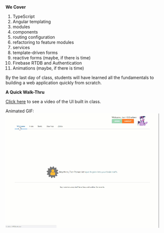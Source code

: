[preview]: https://github.com/dunlavy/geekwise-academy-angular-gw-reserve/blob/master/src/assets/images/animations_preview.gif

****We Cover****

1. TypeScript
2. Angular templating
3. modules
4. components
5. routing configuration
6. refactoring to feature modules
7. services
8. template-driven forms
9. reactive forms (maybe, if there is time)
10. Firebase RTDB and Authentication
11. Animations (maybe, if there is time)

By the last day of class, students will have learned all the fundamentals to building a web application quickly from scratch.

****A Quick Walk-Thru****

[Click here](https://github.com/dunlavy/geekwise-academy-angular-gw-reserve/blob/master/src/assets/images/animations_preview.mp4?raw=true "MP4 Quick Preview") to see a video of the UI built in class.

Animated GIF:
![preview]



